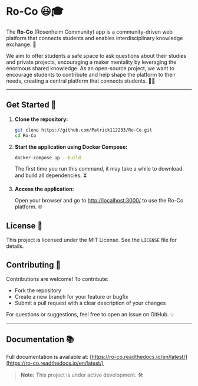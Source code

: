 # Ro-Co 😃🎓

The **Ro-Co** (Rosenheim Community) app is a community-driven web platform that connects students and enables interdisciplinary knowledge exchange. 🤝

We aim to offer students a safe space to ask questions about their studies and private projects, encouraging a maker mentality by leveraging the enormous shared knowledge. As an open-source project, we want to encourage students to contribute and help shape the platform to their needs, creating a central platform that connects students. 🌱✨

---

## Get Started 🚀

1. **Clone the repository:**

   ```bash
   git clone https://github.com/Patrick112233/Ro-Co.git
   cd Ro-Co
   ```

2. **Start the application using Docker Compose:**

   ```bash
   docker-compose up --build
   ```
   The first time you run this command, it may take a while to download and build all dependencies. ⏳

3. **Access the application:**

   Open your browser and go to [http://localhost:3000/](http://localhost:3000/) to use the Ro-Co platform. 🌐


## License 📄

This project is licensed under the MIT License. See the `LICENSE` file for details.

## Contributing 🤗

Contributions are welcome! To contribute:
- Fork the repository
- Create a new branch for your feature or bugfix
- Submit a pull request with a clear description of your changes

For questions or suggestions, feel free to open an issue on GitHub. 💡

---

## Documentation 📚

Full documentation is available at: [https://ro-co.readthedocs.io/en/latest/](https://ro-co.readthedocs.io/en/latest/)

> **Note:**
> This project is under active development. 🛠️

